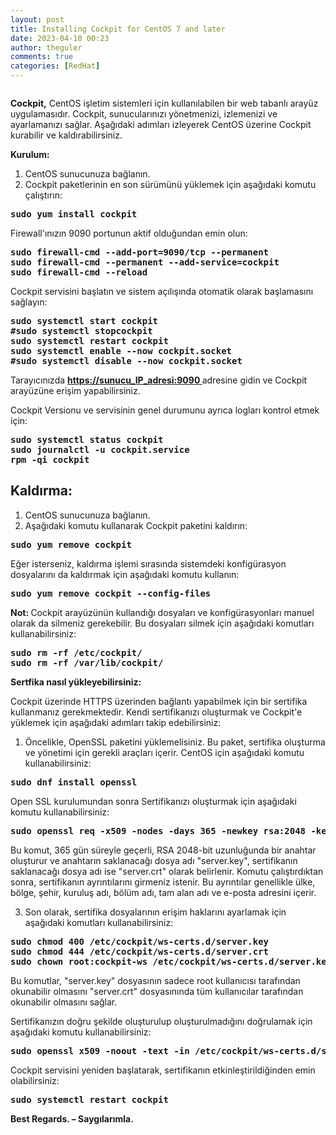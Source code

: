 ```yaml
---
layout: post
title: Installing Cockpit for CentOS 7 and later
date: 2023-04-10 00:23
author: theguler
comments: true
categories: [RedHat]
---
```

<!-- wp:image {"id":6458,"sizeSlug":"large","linkDestination":"none"} -->
<figure class="wp-block-image size-large"><img src="https://theguler.wordpress.com/wp-content/uploads/2023/04/cockpit-1.png?w=1024" alt="" class="wp-image-6458" /></figure>
<!-- /wp:image -->

<!-- wp:paragraph -->
<p><strong>Cockpit,</strong> CentOS işletim sistemleri için kullanılabilen bir web tabanlı arayüz uygulamasıdır. Cockpit, sunucularınızı yönetmenizi, izlemenizi ve ayarlamanızı sağlar. Aşağıdaki adımları izleyerek CentOS üzerine Cockpit kurabilir ve kaldırabilirsiniz.</p>
<!-- /wp:paragraph -->

<!-- wp:paragraph -->
<p><strong>Kurulum:</strong></p>
<!-- /wp:paragraph -->

<!-- wp:list {"ordered":true} -->
<ol><!-- wp:list-item -->
<li>CentOS sunucunuza bağlanın.</li>
<!-- /wp:list-item -->

<!-- wp:list-item -->
<li>Cockpit paketlerinin en son sürümünü yüklemek için aşağıdaki komutu çalıştırın:</li>
<!-- /wp:list-item --></ol>
<!-- /wp:list -->

<!-- wp:preformatted -->
<pre class="wp-block-preformatted"><strong>sudo yum install cockpit</strong></pre>
<!-- /wp:preformatted -->

<!-- wp:paragraph -->
<p>Firewall'ınızın 9090 portunun aktif olduğundan emin olun:</p>
<!-- /wp:paragraph -->

<!-- wp:preformatted -->
<pre class="wp-block-preformatted"><strong>sudo firewall-cmd --add-port=9090/tcp --permanent</strong>
<strong>sudo firewall-cmd --permanent --add-service=cockpit
sudo firewall-cmd --reload</strong></pre>
<!-- /wp:preformatted -->

<!-- wp:paragraph -->
<p>Cockpit servisini başlatın ve sistem açılışında otomatik olarak başlamasını sağlayın:</p>
<!-- /wp:paragraph -->

<!-- wp:preformatted -->
<pre class="wp-block-preformatted"><strong>sudo systemctl start cockpit</strong>
<strong>#sudo systemctl stopcockpit</strong>
<strong>sudo systemctl restart cockpit</strong>
<strong>sudo systemctl enable --now cockpit.socket</strong>
<strong>#sudo systemctl disable --now cockpit.socket</strong></pre>
<!-- /wp:preformatted -->

<!-- wp:paragraph -->
<p>Tarayıcınızda <a href="https://sunucu_IP_adresi:9090 "><strong>https://sunucu_IP_adresi:9090 </strong></a>adresine gidin ve Cockpit arayüzüne erişim yapabilirsiniz.</p>
<!-- /wp:paragraph -->

<!-- wp:paragraph -->
<p>Cockpit Versionu ve servisinin genel durumunu ayrıca logları kontrol etmek için:</p>
<!-- /wp:paragraph -->

<!-- wp:preformatted -->
<pre class="wp-block-preformatted"><strong>sudo systemctl status cockpit
sudo journalctl -u cockpit.service</strong>
<strong>rpm -qi cockpit</strong></pre>
<!-- /wp:preformatted -->

<!-- wp:heading -->
<h2 class="wp-block-heading"><strong>Kaldırma:</strong></h2>
<!-- /wp:heading -->

<!-- wp:list {"ordered":true} -->
<ol><!-- wp:list-item -->
<li>CentOS sunucunuza bağlanın.</li>
<!-- /wp:list-item -->

<!-- wp:list-item -->
<li>Aşağıdaki komutu kullanarak Cockpit paketini kaldırın:</li>
<!-- /wp:list-item --></ol>
<!-- /wp:list -->

<!-- wp:preformatted -->
<pre class="wp-block-preformatted"><strong>sudo yum remove cockpit</strong></pre>
<!-- /wp:preformatted -->

<!-- wp:paragraph -->
<p>Eğer isterseniz, kaldırma işlemi sırasında sistemdeki konfigürasyon dosyalarını da kaldırmak için aşağıdaki komutu kullanın:</p>
<!-- /wp:paragraph -->

<!-- wp:preformatted -->
<pre class="wp-block-preformatted"><strong>sudo yum remove cockpit --config-files</strong></pre>
<!-- /wp:preformatted -->

<!-- wp:paragraph -->
<p><strong>Not: </strong>Cockpit arayüzünün kullandığı dosyaları ve konfigürasyonları manuel olarak da silmeniz gerekebilir. Bu dosyaları silmek için aşağıdaki komutları kullanabilirsiniz:</p>
<!-- /wp:paragraph -->

<!-- wp:preformatted -->
<pre class="wp-block-preformatted"><strong>sudo rm -rf /etc/cockpit/
sudo rm -rf /var/lib/cockpit/</strong></pre>
<!-- /wp:preformatted -->

<!-- wp:paragraph -->
<p><strong>Sertfika nasıl yükleyebilirsiniz:</strong></p>
<!-- /wp:paragraph -->

<!-- wp:paragraph -->
<p>Cockpit üzerinde HTTPS üzerinden bağlantı yapabilmek için bir sertifika kullanmanız gerekmektedir. Kendi sertifikanızı oluşturmak ve Cockpit'e yüklemek için aşağıdaki adımları takip edebilirsiniz:</p>
<!-- /wp:paragraph -->

<!-- wp:list {"ordered":true} -->
<ol><!-- wp:list-item -->
<li>Öncelikle, OpenSSL paketini yüklemelisiniz. Bu paket, sertifika oluşturma ve yönetimi için gerekli araçları içerir. CentOS için aşağıdaki komutu kullanabilirsiniz:</li>
<!-- /wp:list-item --></ol>
<!-- /wp:list -->

<!-- wp:preformatted -->
<pre class="wp-block-preformatted"><strong>sudo dnf install openssl</strong></pre>
<!-- /wp:preformatted -->

<!-- wp:paragraph -->
<p>Open SSL kurulumundan sonra Sertifikanızı oluşturmak için aşağıdaki komutu kullanabilirsiniz:</p>
<!-- /wp:paragraph -->

<!-- wp:preformatted -->
<pre class="wp-block-preformatted"><strong>sudo openssl req -x509 -nodes -days 365 -newkey rsa:2048 -keyout /etc/cockpit/ws-certs.d/server.key -out /etc/cockpit/ws-certs.d/server.crt</strong>
</pre>
<!-- /wp:preformatted -->

<!-- wp:paragraph -->
<p>Bu komut, 365 gün süreyle geçerli, RSA 2048-bit uzunluğunda bir anahtar oluşturur ve anahtarın saklanacağı dosya adı "server.key", sertifikanın saklanacağı dosya adı ise "server.crt" olarak belirlenir. Komutu çalıştırdıktan sonra, sertifikanın ayrıntılarını girmeniz istenir. Bu ayrıntılar genellikle ülke, bölge, şehir, kuruluş adı, bölüm adı, tam alan adı ve e-posta adresini içerir.</p>
<!-- /wp:paragraph -->

<!-- wp:list {"ordered":true,"start":3} -->
<ol start="3"><!-- wp:list-item -->
<li>Son olarak, sertifika dosyalarının erişim haklarını ayarlamak için aşağıdaki komutları kullanabilirsiniz:</li>
<!-- /wp:list-item --></ol>
<!-- /wp:list -->

<!-- wp:preformatted -->
<pre class="wp-block-preformatted"><strong>sudo chmod 400 /etc/cockpit/ws-certs.d/server.key
sudo chmod 444 /etc/cockpit/ws-certs.d/server.crt</strong>
<strong>sudo chown root:cockpit-ws /etc/cockpit/ws-certs.d/server.key /etc/cockpit/ws-certs.d/server.crt</strong></pre>
<!-- /wp:preformatted -->

<!-- wp:paragraph -->
<p>Bu komutlar, "server.key" dosyasının sadece root kullanıcısı tarafından okunabilir olmasını "server.crt" dosyasınında tüm kullanıcılar tarafından okunabilir olmasını sağlar.</p>
<!-- /wp:paragraph -->

<!-- wp:paragraph -->
<p>Sertifikanızın doğru şekilde oluşturulup oluşturulmadığını doğrulamak için aşağıdaki komutu kullanabilirsiniz:</p>
<!-- /wp:paragraph -->

<!-- wp:preformatted -->
<pre class="wp-block-preformatted"><strong>sudo openssl x509 -noout -text -in /etc/cockpit/ws-certs.d/server.crt</strong></pre>
<!-- /wp:preformatted -->

<!-- wp:paragraph -->
<p>Cockpit servisini yeniden başlatarak, sertifikanın etkinleştirildiğinden emin olabilirsiniz:</p>
<!-- /wp:paragraph -->

<!-- wp:preformatted -->
<pre class="wp-block-preformatted"><strong>sudo systemctl restart cockpit</strong></pre>
<!-- /wp:preformatted -->

<!-- wp:paragraph -->
<p><strong>Best Regards. – Saygılarımla.</strong></p>
<!-- /wp:paragraph -->
